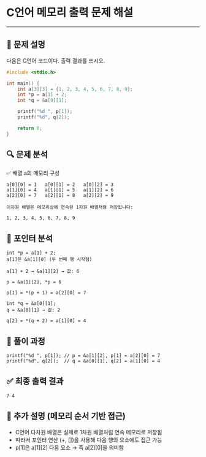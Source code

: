 # C언어 메모리 출력 문제 해설

---

## 📘 문제 설명

다음은 C언어 코드이다. 출력 결과를 쓰시오.

```c
#include <stdio.h>

int main() {
    int a[3][3] = {1, 2, 3, 4, 5, 6, 7, 8, 9};
    int *p = a[1] + 2;
    int *q = &a[0][1];

    printf("%d ", p[1]);
    printf("%d", q[2]);

    return 0;
}
```

## 🔍 문제 분석
✅ 배열 a의 메모리 구성

```
a[0][0] = 1   a[0][1] = 2   a[0][2] = 3  
a[1][0] = 4   a[1][1] = 5   a[1][2] = 6  
a[2][0] = 7   a[2][1] = 8   a[2][2] = 9

이차원 배열은 메모리상에 연속된 1차원 배열처럼 저장됩니다:

1, 2, 3, 4, 5, 6, 7, 8, 9

```

## 🧠 포인터 분석

```
int *p = a[1] + 2;
a[1]은 &a[1][0] (두 번째 행 시작점)

a[1] + 2 → &a[1][2] → 값: 6

p = &a[1][2], *p = 6

p[1] = *(p + 1) = a[2][0] = 7

int *q = &a[0][1];
q = &a[0][1] → 값: 2

q[2] = *(q + 2) = a[1][0] = 4
```

## 🔎 풀이 과정

```
printf("%d ", p[1]); // p = &a[1][2], p[1] = a[2][0] = 7
printf("%d", q[2]);  // q = &a[0][1], q[2] = a[1][0] = 4
```

## ✅ 최종 출력 결과

```
7 4
```

## 🧾 추가 설명 (메모리 순서 기반 접근)

- C언어 다차원 배열은 실제로 1차원 배열처럼 연속 메모리로 저장됨
- 따라서 포인터 연산 (+, [])을 사용해 다음 행의 요소에도 접근 가능
- p[1]은 a[1][2] 다음 요소 → 즉 a[2][0]을 의미함
